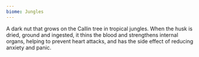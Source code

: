 ```yaml
---
biome: Jungles
---
```

A dark nut that grows on the Callin tree in tropical jungles. When the husk is dried, ground and ingested, it thins the blood and strengthens internal organs, helping to prevent heart attacks, and has the side effect of reducing anxiety and panic. 

